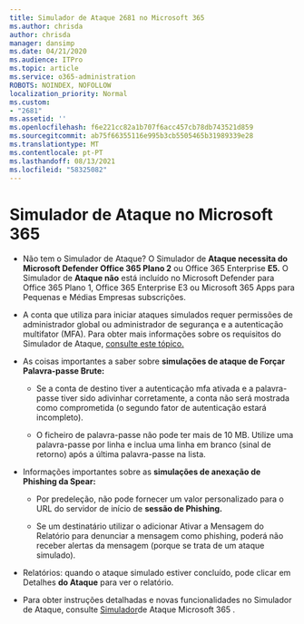 ```yaml
---
title: Simulador de Ataque 2681 no Microsoft 365
ms.author: chrisda
author: chrisda
manager: dansimp
ms.date: 04/21/2020
ms.audience: ITPro
ms.topic: article
ms.service: o365-administration
ROBOTS: NOINDEX, NOFOLLOW
localization_priority: Normal
ms.custom:
- "2681"
ms.assetid: ''
ms.openlocfilehash: f6e221cc82a1b707f6acc457cb78db743521d859
ms.sourcegitcommit: ab75f66355116e995b3cb5505465b31989339e28
ms.translationtype: MT
ms.contentlocale: pt-PT
ms.lasthandoff: 08/13/2021
ms.locfileid: "58325082"
---
```

# <a name="attack-simulator-in-microsoft-365"></a>Simulador de Ataque no Microsoft 365

- Não tem o Simulador de Ataque? O Simulador de **Ataque necessita do Microsoft Defender Office 365 Plano 2** ou Office 365 Enterprise **E5.** O Simulador de **Ataque não** está incluído no Microsoft Defender para Office 365 Plano 1, Office 365 Enterprise E3 ou Microsoft 365 Apps para Pequenas e Médias Empresas subscrições.

- A conta que utiliza para iniciar ataques simulados requer permissões de administrador global ou administrador de segurança e a autenticação multifator (MFA). Para obter mais informações sobre os requisitos do Simulador de Ataque, [consulte este tópico.](https://docs.microsoft.com/microsoft-365/security/office-365-security/attack-simulator)

- As coisas importantes a saber sobre **simulações de ataque de Forçar Palavra-passe Brute:**

  - Se a conta de destino tiver a autenticação mfa ativada e a palavra-passe tiver sido adivinhar corretamente, a conta não será mostrada como comprometida (o segundo fator de autenticação estará incompleto).

  - O ficheiro de palavra-passe não pode ter mais de 10 MB. Utilize uma palavra-passe por linha e inclua uma linha em branco (sinal de retorno) após a última palavra-passe na lista.

- Informações importantes sobre as **simulações de anexação de Phishing da Spear:**

  - Por predeleção, não pode fornecer um valor personalizado para o URL do servidor de início de **sessão de Phishing.**

  - Se um destinatário [](https://docs.microsoft.com/microsoft-365/security/office-365-security/enable-the-report-message-add-in) utilizar o adicionar Ativar a Mensagem do Relatório para denunciar a mensagem como phishing, poderá não receber alertas da mensagem (porque se trata de um ataque simulado).

- Relatórios: quando o ataque simulado estiver concluído, pode clicar em Detalhes **do Ataque** para ver o relatório.

- Para obter instruções detalhadas e novas funcionalidades no Simulador de Ataque, consulte [Simulador](https://docs.microsoft.com/microsoft-365/security/office-365-security/attack-simulator)de Ataque Microsoft 365 .
